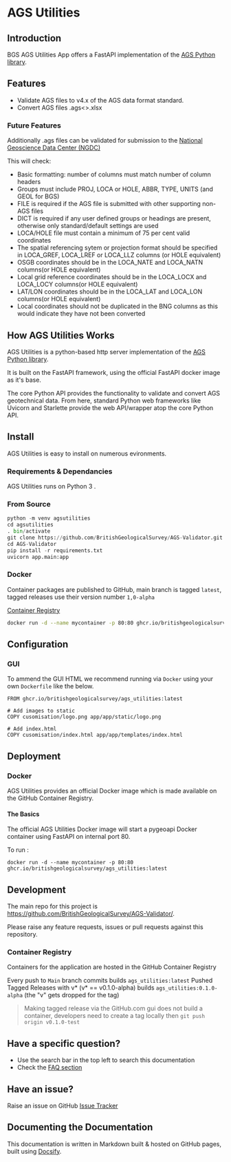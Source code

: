 # AGS Utilities

## Introduction

BGS AGS Utilities App offers a FastAPI implementation of the [AGS Python library](https://gitlab.com/ags-data-format-wg/ags-python-library). 

## Features

- Validate AGS files to v4.x of the AGS data format standard. 
- Convert AGS files .ags<>.xlsx

### Future Features 

Additionally .ags files can be validated for submission to the [National Geoscience Data Center (NGDC)](http://transfer.bgs.ac.uk/ingestion)

This will check: 

- Basic formatting: number of columns must match number of column headers
- Groups must include PROJ, LOCA or HOLE, ABBR, TYPE, UNITS (and GEOL for BGS)
- FILE is required if the AGS file is submitted with other supporting non-AGS files
- DICT is required if any user defined groups or headings are present, otherwise only standard/default settings are used
- LOCA/HOLE file must contain a minimum of 75 per cent valid coordinates
- The spatial referencing sytem or projection format should be specified in LOCA_GREF, LOCA_LREF or LOCA_LLZ columns (or HOLE equivalent)
- OSGB coordinates should be in the LOCA_NATE and LOCA_NATN columns(or HOLE equivalent)
- Local grid reference coordinates should be in the LOCA_LOCX and LOCA_LOCY columns(or HOLE equivalent)
- LAT/LON coordinates should be in the LOCA_LAT and LOCA_LON columns(or HOLE equivalent)
- Local coordinates should not be duplicated in the BNG columns as this would indicate they have not been converted

## How AGS Utilities Works

AGS Utilities is a python-based http server implementation of the [AGS Python library](https://gitlab.com/ags-data-format-wg/ags-python-library). 

It is built on the FastAPI framework, using the official FastAPI docker image as it's base.

The core Python API provides the functionality to validate and convert AGS geotechnical data. From here, standard Python web frameworks like Uvicorn and Starlette provide the web API/wrapper atop the core Python API.

## Install

AGS Utilities is easy to install on numerous evironments.

### Requirements & Dependancies

AGS Utilities runs on Python 3 . 

### From Source

```python
python -m venv agsutilities
cd agsutilities
. bin/activate
git clone https://github.com/BritishGeologicalSurvey/AGS-Validator.git
cd AGS-Validator
pip install -r requirements.txt
uvicorn app.main:app 
```

### Docker 

Container packages are published to GitHub, main branch is tagged `latest`, tagged releases use their version number `1,0-alpha` 

[Container Registry](https://github.com/BritishGeologicalSurvey/AGS-Validator/pkgs/container/ags_utilities)


```bash
docker run -d --name mycontainer -p 80:80 ghcr.io/britishgeologicalsurvey/ags_utilities:latest
```

## Configuration

### GUI

To ammend the GUI HTML we recommend running via `Docker` using your own `Dockerfile` like the below. 

```
FROM ghcr.io/britishgeologicalsurvey/ags_utilities:latest

# Add images to static
COPY cusomisation/logo.png app/app/static/logo.png

# Add index.html
COPY cusomisation/index.html app/app/templates/index.html
```
## Deployment

### Docker

AGS Utilities provides an official Docker image which is made available on the GitHub Container Registry. 

#### The Basics

The official AGS Utilities Docker image will start a pygeoapi Docker container using FastAPI on internal port 80.

To run :

```
docker run -d --name mycontainer -p 80:80 ghcr.io/britishgeologicalsurvey/ags_utilities:latest
```
## Development

The main repo for this project is https://github.com/BritishGeologicalSurvey/AGS-Validator/. 

Please raise any feature requests, issues or pull requests against this repository.

### Container Registry

Containers for the application are hosted in the GitHub Container Registry  

Every push to `Main` branch commits builds `ags_utilities:latest`
Pushed Tagged Releases with v* (v* == v0.1.0-alpha) builds `ags_utilities:0.1.0-alpha` (the "v" gets dropped for the tag)

> Making tagged release via the GitHub.com gui does not build a container, developers need to create a tag locally then `git push origin v0.1.0-test`

## Have a specific question?

* Use the search bar in the top left to search this documentation
* Check the [FAQ section](other/faq)

## Have an issue?

Raise an issue on GitHub [Issue Tracker](https://github.com/BritishGeologicalSurvey/AGS-Validator/issues) 


## Documenting the Documentation

This documentation is written in Markdown built & hosted on GitHub
pages, built using [Docsify](https://docsify.js.org).



